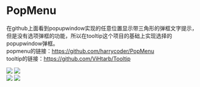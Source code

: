 # PopMenu
在github上面看到popupwindow实现的任意位置显示带三角形的弹框文字提示，
但是没有选项弹框的功能，所以在tooltip这个项目的基础上实现选择的popupwindow弹框。<br>
popmenu的链接：https://github.com/harrycoder/PopMenu<br>
tooltip的链接：https://github.com/ViHtarb/Tooltip


![](https://github.com/harrycoder/PopMenu/blob/master/app/captures/device-2017-09-01-131654.png)
![](https://github.com/harrycoder/PopMenu/blob/master/app/captures/device-2017-09-01-131746.png)<br>
![](https://github.com/harrycoder/PopMenu/blob/master/app/captures/device-2017-09-01-131808.png)
![](https://github.com/harrycoder/PopMenu/blob/master/app/captures/device-2017-09-01-131847.png)
